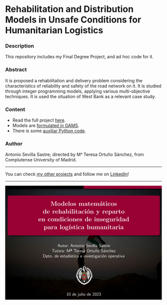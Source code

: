 # Rehabilitation and Distribution Models in Unsafe Conditions for Humanitarian Logistics

### Description
This repository includes my Final Degree Project, and ad hoc code for it.

### Abstract
It is proposed a rehabilitation and delivery problem considering the characteristics of reliability and safety of the road network on it.
It is studied through integer programming models, applying various multi-objective techniques.
It is used the situation of West Bank as a relevant case study.

### Content
- Read the full project [here](https://github.com/asevillasastre/UCM-Rehabilitation-and-Distribution-Models/blob/main/TFG-Antonio-Sevila-Sastre.pdf).
- Models are [formulated in GAMS](https://github.com/asevillasastre/UCM-Rehabilitation-and-Distribution-Models/tree/main/src/gams).
- There is some [auxiliar Python code](https://github.com/asevillasastre/UCM-Rehabilitation-and-Distribution-Models/tree/main/src/python).

### Author
Antonio Sevilla Sastre; directed by Mᵃ Teresa Ortuño Sánchez, from Complutense University of Madrid.

-----------------------------------------------------------------------------

You can check [my other projects](https://github.com/asevillasastre) and follow me on [LinkedIn](https://www.linkedin.com/in/asevillasastre/)!

-----------------------------------------------------------------------------

![alt text](https://github.com/asevillasastre/UCM-Rehabilitation-and-Distribution-Models/blob/main/images/Beamer-1.png?raw=true)

